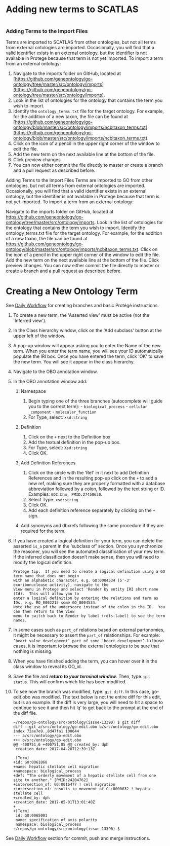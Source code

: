 # Adding new terms to SCATLAS

```

```


### Adding Terms to the Import Files

Terms are imported to SCATLAS from other ontologies, but not all terms from external ontologies are imported. Occasionally, you will find that a valid identifier exists in an external ontology, but the identifier is not available in Protege because that term is not yet imported. To import a term from an external ontology:

1.	Navigate to the imports folder on GitHub, located at [https://github.com/geneontology/go-ontology/tree/master/src/ontology/imports](https://github.com/geneontology/go-ontology/tree/master/src/ontology/imports).
2.	Look in the list of ontologies for the ontology that contains the term you wish to import.
3.	Identify the ```ontology_terms.txt``` file for the target ontology. For example, for the addition of a new taxon, the file can be found at [https://github.com/geneontology/go-ontology/blob/master/src/ontology/imports/ncbitaxon_terms.txt](https://github.com/geneontology/go-ontology/blob/master/src/ontology/imports/ncbitaxon_terms.txt).
4.	Click on the icon of a pencil in the upper right corner of the window to edit the file.
5.	Add the new term on the next available line at the bottom of the file.
6.	Click preview changes.
7.	You can now either commit the file directly to master or create a branch and a pull request as described before.

Adding Terms to the Import Files
Terms are imported to GO from other ontologies, but not all terms from external ontologies are imported. Occasionally, you will find that a valid identifier exists in an external ontology, but the identifier is not available in Protege because that term is not yet imported. To import a term from an external ontology:

Navigate to the imports folder on GitHub, located at https://github.com/geneontology/go-ontology/tree/master/src/ontology/imports.
Look in the list of ontologies for the ontology that contains the term you wish to import.
Identify the ontology_terms.txt file for the target ontology. For example, for the addition of a new taxon, the file can be found at https://github.com/geneontology/go-ontology/blob/master/src/ontology/imports/ncbitaxon_terms.txt.
Click on the icon of a pencil in the upper right corner of the window to edit the file.
Add the new term on the next available line at the bottom of the file.
Click preview changes.
You can now either commit the file directly to master or create a branch and a pull request as described before.


# Creating a New Ontology Term

See [Daily Workflow](http://go-ontology.readthedocs.io/en/latest/index.html#daily-workflow) for creating branches and basic Protégé instructions.

1. To create a new term, the 'Asserted view' must be active (not the 'Inferred view').

2. In the Class hierarchy window, click on the 'Add subclass' button at the upper left of the window.

3. A pop-up window will appear asking you to enter the Name of the new term. When you enter the term name, you will see your ID automatically populate the IRI box. Once you have entered the term, click 'OK' to save the new term. You will see it appear in the class hierarchy.

4. Navigate to the OBO annotation window.

5. In the OBO annotation window add:

    1. Namespace
       1. Begin typing one of the three branches (autocomplete will guide you to the correct term):
               - ```biological_process```
               - ```cellular _component```
               - ```molecular_function```
       2. For Type, select: ```xsd:string```

    2. Definition
       1. Click on the  ```+``` next to the Definition box
       2. Add the textual definition in the pop-up box.
       3. For Type, select: ```Xsd:string```
       4. Click OK.

     3. Add Definition References
        1. Click on the circle with the ‘Ref’ in it next to add Definition References and in the resulting pop-up click on the ```+``` to add a new ref, making sure they are properly formatted with a database abbreviation followed by a colon, followed by the text string or ID. Examples: ```GOC:bhm, PMID:27450630```.
         2. Select Type: ```xsd:string```
         3. Click OK.
         4. Add each definition reference separately by clicking on the ```+``` sign.

      4. Add synonyms and dbxrefs following the same procedure if they are required for the term.
6. If you have created a logical definition for your term, you can delete the asserted ```is_a``` parent in the ‘subclass of’ section. Once you synchronize the reasoner, you will see the automated classification of your new term. If the inferred classification doesn’t make sense, then you will need to modify the logical definition.

	```
    Protege tip:  If you need to create a logical definition using a GO term name that does not begin
    with an alphabetic character, e.g. GO:0004534 (5'-3' exoribonuclease activity), navigate to the
    View menu in Protege and select 'Render by entity IRI short name (Id).  This will allow you to
    enter a logical definition by entering the relations and term as IDs, e.g. RO_0002215 some GO_0004534.  
    Note the use of the underscore instead of the colon in the ID.  You can then return to the View
    menu to switch back to Render by label (rdfs:label) to see the term names.
	```

7. In some cases such as ```part_of``` relations based on external partonomies, it might be necessary to assert the ```part_of``` relationships. For example: ```‘heart valve development’ part_of some ‘heart development’```. In those cases, it is important to browse the external ontologies to be sure that nothing is missing.

8. When you have finished adding the term, you can hover over it in the class window to reveal its GO_id.

9. Save the file and ___return to your terminal window___. Then, type: ```git status```. This will confirm which file has been modified.

10. To see how the branch was modified, type: ```git diff```. In this case, go-edit.obo was modified. The text below is not the entire diff for this edit, but is an example. If the diff is very large, you will need to hit a space to continue to see it and then hit ‘q’ to get back to the prompt at the end of the diff file.

     ```
     ~/repos/go-ontology/src/ontology(issue-13390) $ git diff
     diff --git a/src/ontology/go-edit.obo b/src/ontology/go-edit.obo
     index 72ae7e9..8d47fa1 100644
     --- a/src/ontology/go-edit.obo
     +++ b/src/ontology/go-edit.obo
     @@ -400751,6 +400751,85 @@ created_by: dph
      creation_date: 2017-04-28T12:39:13Z

      [Term]
     +id: GO:0061868
     +name: hepatic stellate cell migration
     +namespace: biological_process
     +def: "The orderly movement of a hepatic stellate cell from one site to another." [PMID:24204762]
     +intersection_of: GO:0016477 ! cell migration
     +intersection_of: results_in_movement_of CL:0000632 ! hepatic stellate cell
     +created_by: dph
     +creation_date: 2017-05-01T13:01:40Z
     +
     +[Term]
      id: GO:0065001
      name: specification of axis polarity
      namespace: biological_process
     ~/repos/go-ontology/src/ontology(issue-13390) $
     ```

See [Daily Workflow](http://go-ontology.readthedocs.io/en/latest/index.html#daily-workflow) section for commit, push and merge instructions.
